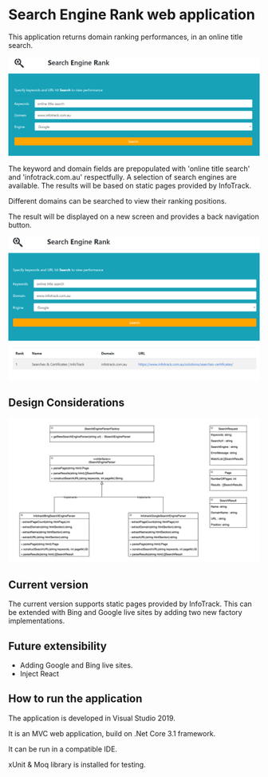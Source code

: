 # Search Engine Rank web application

This application returns domain ranking performances, in an online title search.

<img width="675" src="https://github.com/MariekieCoetzee/SearchEngineRank/blob/master/SearchEngineRank/Images/SearchRequest.png" />

The keyword and domain fields are prepopulated with 'online title search' and 'infotrack.com.au' respectfully. 
A selection of search engines are available.  The results will be based on static pages provided by InfoTrack.

Different domains can be searched to view their ranking positions. 

The result will be displayed on a new screen and provides a back navigation button.

<img width="675" src="https://github.com/MariekieCoetzee/SearchEngineRank/blob/master/SearchEngineRank/Images/SearchResult.png" />

## Design Considerations

<img width="675" src="https://github.com/MariekieCoetzee/SearchEngineRank/blob/master/SearchEngineRank/Images/Design.png" />

## Current version

The current version supports static pages provided by InfoTrack. This can be extended with Bing and Google live sites
by adding two new factory implementations.

## Future extensibility

- Adding Google and Bing live sites.
- Inject React

## How to run the application

The application is developed in Visual Studio 2019.

It is an MVC web application, build on .Net Core 3.1 framework. 

It can be run in a compatible IDE.

xUnit & Moq library is installed for testing.
